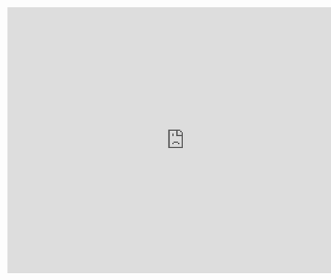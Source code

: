 

<iframe src="https://www.google.com/calendar/embed?src=brptmt23orlkc32dae0t7pgths%40group.calendar.google.com&ctz=America/New_York" style="border: 0" width="800" height="600" frameborder="0" scrolling="no"></iframe>
